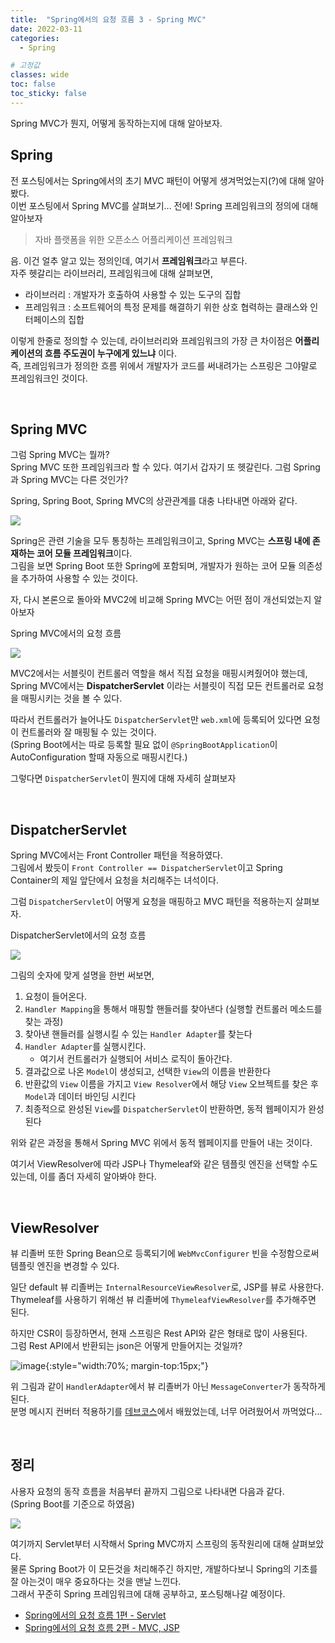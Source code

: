 ```yaml
---
title:  "Spring에서의 요청 흐름 3 - Spring MVC"
date: 2022-03-11
categories: 
  - Spring

# 고정값
classes: wide
toc: false
toc_sticky: false
---
```


Spring MVC가 뭔지, 어떻게 동작하는지에 대해 알아보자.

## Spring

전 포스팅에서는 Spring에서의 초기 MVC 패턴이 어떻게 생겨먹었는지(?)에 대해 알아봤다.   
이번 포스팅에서 Spring MVC를 살펴보기... 전에! Spring 프레임워크의 정의에 대해 알아보자

> 자바 플랫폼을 위한 오픈소스 어플리케이션 프레임워크

음. 이건 얼추 알고 있는 정의인데, 여기서 **프레임워크**라고 부른다.   
자주 헷갈리는 라이브러리, 프레임워크에 대해 살펴보면,

- 라이브러리 : 개발자가 호출하여 사용할 수 있는 도구의 집합
- 프레임워크 : 소프트웨어의 특정 문제를 해결하기 위한 상호 협력하는 클래스와 인터페이스의 집합

이렇게 한줄로 정의할 수 있는데, 라이브러리와 프레임워크의 가장 큰 차이점은 **어플리케이션의 흐름 주도권이 누구에게 있느냐** 이다.   
즉, 프레임워크가 정의한 흐름 위에서 개발자가 코드를 써내려가는 스프링은 그야말로 프레임워크인 것이다.   

<br>

## Spring MVC

그럼 Spring MVC는 뭘까?    
Spring MVC 또한 프레임워크라 할 수 있다. 여기서 갑자기 또 헷갈린다. 그럼 Spring과 Spring MVC는 다른 것인가?   

Spring, Spring Boot, Spring MVC의 상관관계를 대충 나타내면 아래와 같다.   

![](https://user-images.githubusercontent.com/71180414/157877110-03027e97-0f68-49d2-b9b6-0c8ab9ecf1f3.png)

Spring은 관련 기술을 모두 통칭하는 프레임워크이고, Spring MVC는 **스프링 내에 존재하는 코어 모듈 프레임워크**이다.   
그림을 보면 Spring Boot 또한 Spring에 포함되며, 개발자가 원하는 코어 모듈 의존성을 추가하여 사용할 수 있는 것이다.   

자, 다시 본론으로 돌아와 MVC2에 비교해 Spring MVC는 어떤 점이 개선되었는지 알아보자

<div class="sub_title">Spring MVC에서의 요청 흐름</div>

![](https://user-images.githubusercontent.com/71180414/157880008-c7bd9871-c4ce-49f7-9fa2-2e9ddebd5b28.png)

MVC2에서는 서블릿이 컨트롤러 역할을 해서 직접 요청을 매핑시켜줬어야 했는데, Spring MVC에서는 **DispatcherServlet** 이라는 서블릿이 직접 모든 컨트롤러로 요청을 매핑시키는 것을 볼 수 있다.   

따라서 컨트롤러가 늘어나도 `DispatcherServlet`만 `web.xml`에 등록되어 있다면 요청이 컨트롤러와 잘 매핑될 수 있는 것이다.   
(Spring Boot에서는 따로 등록할 필요 없이 `@SpringBootApplication`이 AutoConfiguration 할때 자동으로 매핑시킨다.)

그렇다면 `DispatcherServlet`이 뭔지에 대해 자세히 살펴보자

<br>

## DispatcherServlet

Spring MVC에서는 Front Controller 패턴을 적용하였다.   
그림에서 봤듯이 `Front Controller == DispatcherServlet`이고 Spring Container의 제일 앞단에서 요청을 처리해주는 녀석이다.   

그럼 `DispatcherServlet`이 어떻게 요청을 매핑하고 MVC 패턴을 적용하는지 살펴보자.

<div class="sub_title">DispatcherServlet에서의 요청 흐름</div>

![](https://user-images.githubusercontent.com/71180414/131516025-523a4b53-f8cd-49ad-8160-6e52908ab2b9.png)

그림의 숫자에 맞게 설명을 한번 써보면,

1. 요청이 들어온다.
2. `Handler Mapping`을 통해서 매핑할 핸들러를 찾아낸다 (실행할 컨트롤러 메소드를 찾는 과정)
3. 찾아낸 핸들러를 실행시킬 수 있는 `Handler Adapter`를 찾는다
4. `Handler Adapter`를 실행시킨다. 
    - 여기서 컨트롤러가 실행되어 서비스 로직이 돌아간다.
5. 결과값으로 나온 `Model`이 생성되고, 선택한 `View`의 이름을 반환한다
6. 반환값의 `View` 이름을 가지고 `View Resolver`에서 해당 `View` 오브젝트를 찾은 후 `Model`과 데이터 바인딩 시킨다
7. 최종적으로 완성된 `View`를 `DispatcherServlet`이 반환하면, 동적 웹페이지가 완성된다

위와 같은 과정을 통해서 Spring MVC 위에서 동적 웹페이지를 만들어 내는 것이다.

여기서 ViewResolver에 따라 JSP나 Thymeleaf와 같은 템플릿 엔진을 선택할 수도 있는데, 이를 좀더 자세히 알아봐야 한다.

<br>

## ViewResolver

뷰 리졸버 또한 Spring Bean으로 등록되기에 `WebMvcConfigurer` 빈을 수정함으로써 템플릿 엔진을 변경할 수 있다.   

일단 default 뷰 리졸버는 `InternalResourceViewResolver`로, JSP를 뷰로 사용한다.   
Thymeleaf를 사용하기 위해선 뷰 리졸버에 `ThymeleafViewResolver`를 추가해주면 된다.   

하지만 CSR이 등장하면서, 현재 스프링은 Rest API와 같은 형태로 많이 사용된다.   
그럼 Rest API에서 반환되는 json은 어떻게 만들어지는 것일까?

![image](https://user-images.githubusercontent.com/71180414/131729800-fc57caed-9da6-43a1-ba5a-12504ee07e9d.png){:style="width:70%; margin-top:15px;"}

위 그림과 같이 `HandlerAdapter`에서 뷰 리졸버가 아닌 `MessageConverter`가 동작하게 된다.   
분명 메시지 컨버터 적용하기를 [데브코스](https://hanjo8813.github.io/til/27/)에서 배웠었는데, 너무 어려웠어서 까먹었다...   

<br>

## 정리

사용자 요청의 동작 흐름을 처음부터 끝까지 그림으로 나타내면 다음과 같다.   
(Spring Boot를 기준으로 하였음)

![](https://user-images.githubusercontent.com/71180414/157896029-43bf3091-18bc-4313-a25b-0d2f5bcf0859.png)


여기까지 Servlet부터 시작해서 Spring MVC까지 스프링의 동작원리에 대해 살펴보았다.   
물론 Spring Boot가 이 모든것을 처리해주긴 하지만, 개발하다보니 Spring의 기초를 잘 아는것이 매우 중요하다는 것을 맨날 느낀다.   
그래서 꾸준히 Spring 프레임워크에 대해 공부하고, 포스팅해나갈 예정이다.

- [Spring에서의 요청 흐름 1편 - Servlet](https://hanjo8813.github.io/spring/2/)
- [Spring에서의 요청 흐름 2편 - MVC, JSP](https://hanjo8813.github.io/spring/3/)

<br>